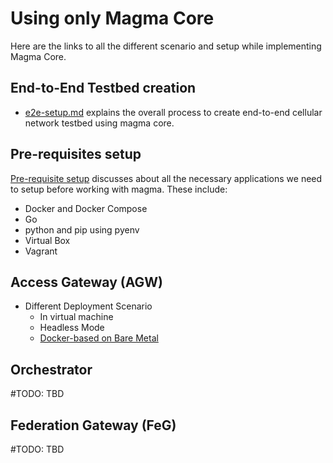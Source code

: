 # Using only Magma Core
Here are the links to all the different scenario and setup while implementing Magma Core.

## End-to-End Testbed creation
- [e2e-setup.md](e2e-setup.md) explains the overall process to create end-to-end cellular network testbed using magma core.

## Pre-requisites setup
[Pre-requisite setup](prerequisite.md) discusses about all the necessary applications we need to setup before working with magma. These include:
- Docker and Docker Compose
- Go
- python and pip using pyenv
- Virtual Box
- Vagrant

## Access Gateway (AGW)
- Different Deployment Scenario
  - In virtual machine
  - Headless Mode
  - [Docker-based on Bare Metal](docker-based-bare-metal.md)

## Orchestrator
#TODO: TBD

## Federation Gateway (FeG)
#TODO: TBD
